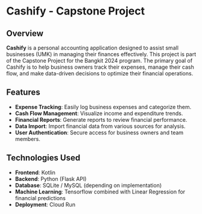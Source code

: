 # Cashify - Capstone Project

## Overview
**Cashify** is a personal accounting application designed to assist small businesses (UMK) in managing their finances effectively. This project is part of the Capstone Project for the Bangkit 2024 program. The primary goal of Cashify is to help business owners track their expenses, manage their cash flow, and make data-driven decisions to optimize their financial operations.

## Features
- **Expense Tracking**: Easily log business expenses and categorize them.
- **Cash Flow Management**: Visualize income and expenditure trends.
- **Financial Reports**: Generate reports to review financial performance.
- **Data Import**: Import financial data from various sources for analysis.
- **User Authentication**: Secure access for business owners and team members.

## Technologies Used
- **Frontend**: Kotlin
- **Backend**: Python (Flask API)
- **Database**: SQLite / MySQL (depending on implementation)
- **Machine Learning**: Tensorflow combined with Linear Regression for financial predictions
- **Deployment**: Cloud Run
